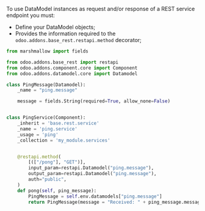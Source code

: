 To use DataModel instances as request and/or response of a REST service endpoint you
must:

- Define your DataModel objects;
- Provides the information required to the `odoo.addons.base_rest.restapi.method`
  decorator;

```python
from marshmallow import fields

from odoo.addons.base_rest import restapi
from odoo.addons.component.core import Component
from odoo.addons.datamodel.core import Datamodel

class PingMessage(Datamodel):
    _name = "ping.message"

    message = fields.String(required=True, allow_none=False)


class PingService(Component):
    _inherit = 'base.rest.service'
    _name = 'ping.service'
    _usage = 'ping'
    _collection = 'my_module.services'


    @restapi.method(
        [(["/pong"], "GET")],
        input_param=restapi.Datamodel("ping.message"),
        output_param=restapi.Datamodel("ping.message"),
        auth="public",
    )
    def pong(self, ping_message):
        PingMessage = self.env.datamodels["ping.message"]
        return PingMessage(message = "Received: " + ping_message.message)
```
